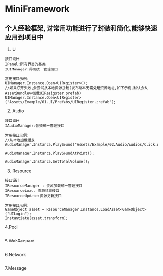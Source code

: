 # MiniFramework
## 个人经验框架, 对常用功能进行了封装和简化,能够快速应用到项目中

1. UI
```
接口设计
IPanel:所有界面的基类
IUIManager:界面统一管理接口

常用接口示例:
UIManager.Instance.Open<UIRegister>();
//如果打开失败,会尝试从本地资源加载(发布版本无需处理资源地址,如下示例,默认会从AssetBundle中加载UIResigster.prefab)
UIManager.Instance.Open<UIRegister>("Assets/Example/01.UI/Prefabs/UIRegister.prefab");
```
2. Audio
```
接口设计
IAudioManager:音频统一管理接口

常用接口示例:
//从本地加载播放
AudioManager.Instance.PlaySound("Assets/Example/02.Audio/Audios/Click.wav");

AudioManager.Instance.PlaySoundAtPoint();

AudioManager.Instance.SetTotalVolume();

```
3. Resource
```
接口设计
IResourceManager : 资源加载统一管理接口
IResourceLoad: 资源读取接口
IResourceUpdate:资源更新接口

常用接口示例:
GameObject asset = ResourceManager.Instance.LoadAsset<GameObject>("UILogin");
Instantiate(asset,transform);
```
4.Pool
```
```
5.WebRequest
```
```
6.Network
```
```
7.Message
```
```